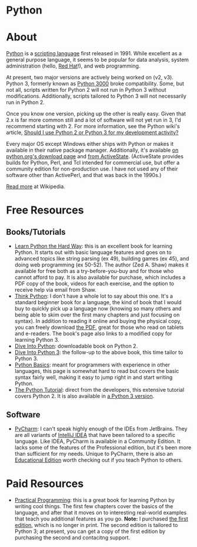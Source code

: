 # Python

# About

[Python](http://python.org) is a [scripting language](https://en.wikipedia.org/wiki/Scripting_language) first released in 1991. While excellent as a general purpose language, it seems to be popular for data analysis, system administration (hello, [Red Hat](http://redhat.com)!), and web programming.

At present, two major versions are actively being worked on (v2, v3). Python 3, formerly known as [Python 3000](https://www.python.org/dev/peps/pep-3000/) broke compatibility. Some, but not all, scripts written for Python 2 will not run in Python 3 without modifications. Additionally, scripts tailored to Python 3 will not necessarily run in Python 2.

Once you know one version, picking up the other is really easy. Given that 2.x is far more common still and a lot of software will not yet run in 3, I'd recommend starting with 2. For more information, see the Python wiki's article, [Should I use Python 2 or Python 3 for my development activity?](https://wiki.python.org/moin/Python2orPython3)

Every major OS except Windows either ships with Python or makes it available in their native package manager. Additionally, it's available [on python.org's download page](https://www.python.org/downloads/) and [from ActiveState](http://www.activestate.com/activepython/downloads). (ActiveState provides builds for Python, Perl, and Tcl intended for commercial use, but offer a community edition for non-production use. I have not used any of their software other than ActivePerl, and that was back in the 1990s.)

[Read more](https://en.wikipedia.org/wiki/Python_(programming_language)) at Wikipedia.

# Free Resources

## Books/Tutorials

+ [Learn Python the Hard Way](http://learnpythonthehardway.org/book/): this is an excellent book for learning Python. It starts out with basic language features and goes on to advanced topics like string parsing (ex 49), building games (ex 45), and doing web programming (ex 50-52). The author (Zed A. Shaw) makes it available for free both as a try-before-you-buy and for those who cannot afford to pay. It is also available for purchase, which includes a PDF copy of the book, videos for each exercise, and the option to receive help via email from Shaw.
+ [Think Python](http://www.greenteapress.com/thinkpython/thinkpython.html): I don't have a whole lot to say about this one. It's a standard beginner book for a language, the kind of book that I would buy to quickly pick up a language now (knowing so many others and being able to skim over the first many chapters and just focusing on syntax). In addition to reading it online and buying the physical copy, you can freely download [the PDF](http://www.greenteapress.com/thinkpython/thinkpython.pdf), great for those who read on tablets and e-readers. The book's page also links to a modified copy for learning Python 3.
+ [Dive Into Python](http://www.diveintopython.net): downloadable book on Python 2.
+ [Dive Into Python 3](http://www.diveinto.org/python3/): the follow-up to the above book, this time tailor to Python 3.
+ [Python Basics](http://www.astro.ufl.edu/~warner/prog/python.html): meant for programmers with experience in other languages, this page is somewhat hard to read but covers the basic syntax fairly well, making it easy to jump right in and start writing Python.
+ [The Python Tutorial](https://docs.python.org/2/tutorial/index.html): direct from the developers, this extensive tutorial covers Python 2. It is also available in [a Python 3 version](https://docs.python.org/3/tutorial/index.html).

## Software

+ [PyCharm](https://www.jetbrains.com/pycharm/): I can't speak highly enough of the IDEs from JetBrains. They are all variants of [IntelliJ IDEA](https://www.jetbrains.com/idea/) that have been tailored to a specific language. Like IDEA, PyCharm is available in a Community Edition. It lacks some of the features of the Professional edition, but it's been more than sufficient for my needs. Unique to PyCharm, there is also an [Educational Edition](https://www.jetbrains.com/pycharm-educational/) worth checking out if you teach Python to others.

# Paid Resources

+ [Practical Programming](https://pragprog.com/book/gwpy2/practical-programming): this is a great book for learning Python by writing cool things. The first few chapters cover the basics of the language, and after that it moves on to interesting real-world examples that teach you additional features as you go. **Note:** I purchased [the first edition](https://pragprog.com/book/gwpy/practical-programming), which is no longer in print. The second edition is tailored to Python 3; at present, you can get a copy of the first edition by purchasing the second and contacitng support.

